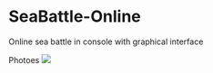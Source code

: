 # SeaBattle-Online
Online sea battle in console with graphical interface

Photoes
![](https://github.com/Stas-inside/SeaBattle-Online/blob/main/Photoes/photo_2022-03-18_16-10-36.jpg)
